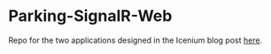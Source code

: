 Parking-SignalR-Web
===================

Repo for the two applications designed in the Icenium blog post [here](http://icenium.com/blog).
